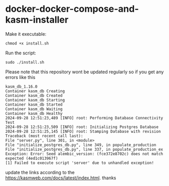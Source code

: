# docker-docker-compose-and-kasm-installer

Make it executable: 
```
chmod +x install.sh
```
Run the script: 
```
sudo ./install.sh
```
Please note that this repository wont be updated regularly so if you get any errors like this 
```
kasm_db_1.16.0
Container kasm_db Creating
Container kasm_db Created
Container kasm_db Starting
Container kasm_db Started
Container kasm_db Waiting
Container kasm_db Healthy
2024-09-28 12:51:23,489 [INFO] root: Performing Database Connectivity Test
2024-09-28 12:51:23,509 [INFO] root: Initializing Postgres Database
2024-09-28 12:51:25,145 [INFO] root: Stamping Database with revision
Traceback (most recent call last):
File "server.py", line 301, in <module>
File "initialize_postgres_db.py", line 349, in populate_production
File "initialize_postgres_db.py", line 337, in populate_production_ex
Exception: Error: Seed alembic_version: (fce372e8702c) does not match expected (4ed1c013967f)
[1] Failed to execute script 'server' due to unhandled exception!
```

update the links according to the https://kasmweb.com/docs/latest/index.html. thanks



